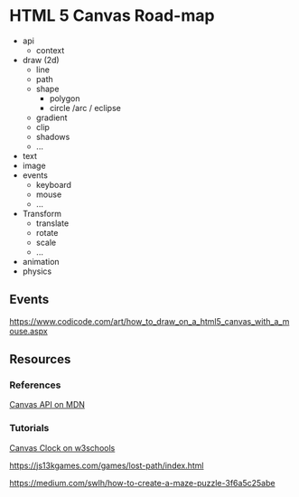# HTML 5 Canvas Road-map

- api
  - context
- draw (2d)
  - line
  - path
  - shape
    - polygon
    - circle /arc / eclipse
  - gradient
  - clip
  - shadows
  - ...
- text
- image
- events
  - keyboard
  - mouse
  - ...
- Transform
  - translate
  - rotate
  - scale
  - ...
- animation
- physics

## Events

<https://www.codicode.com/art/how_to_draw_on_a_html5_canvas_with_a_mouse.aspx>

## Resources

### References

[Canvas API on MDN](https://developer.mozilla.org/en-US/docs/Web/API/Canvas_API)

### Tutorials

[Canvas Clock on w3schools](https://www.w3schools.com/graphics/canvas_clock_start.asp)

<https://js13kgames.com/games/lost-path/index.html>

<https://medium.com/swlh/how-to-create-a-maze-puzzle-3f6a5c25abe>
